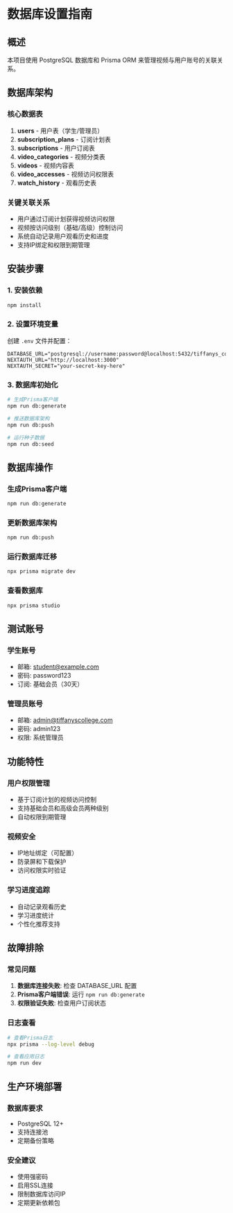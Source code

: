 # 数据库设置指南

## 概述
本项目使用 PostgreSQL 数据库和 Prisma ORM 来管理视频与用户账号的关联关系。

## 数据库架构

### 核心数据表
1. **users** - 用户表（学生/管理员）
2. **subscription_plans** - 订阅计划表
3. **subscriptions** - 用户订阅表
4. **video_categories** - 视频分类表
5. **videos** - 视频内容表
6. **video_accesses** - 视频访问权限表
7. **watch_history** - 观看历史表

### 关键关联关系
- 用户通过订阅计划获得视频访问权限
- 视频按访问级别（基础/高级）控制访问
- 系统自动记录用户观看历史和进度
- 支持IP绑定和权限到期管理

## 安装步骤

### 1. 安装依赖
```bash
npm install
```

### 2. 设置环境变量
创建 `.env` 文件并配置：
```env
DATABASE_URL="postgresql://username:password@localhost:5432/tiffanys_college"
NEXTAUTH_URL="http://localhost:3000"
NEXTAUTH_SECRET="your-secret-key-here"
```

### 3. 数据库初始化
```bash
# 生成Prisma客户端
npm run db:generate

# 推送数据库架构
npm run db:push

# 运行种子数据
npm run db:seed
```

## 数据库操作

### 生成Prisma客户端
```bash
npm run db:generate
```

### 更新数据库架构
```bash
npm run db:push
```

### 运行数据库迁移
```bash
npx prisma migrate dev
```

### 查看数据库
```bash
npx prisma studio
```

## 测试账号

### 学生账号
- 邮箱: student@example.com
- 密码: password123
- 订阅: 基础会员（30天）

### 管理员账号
- 邮箱: admin@tiffanyscollege.com
- 密码: admin123
- 权限: 系统管理员

## 功能特性

### 用户权限管理
- 基于订阅计划的视频访问控制
- 支持基础会员和高级会员两种级别
- 自动权限到期管理

### 视频安全
- IP地址绑定（可配置）
- 防录屏和下载保护
- 访问权限实时验证

### 学习进度追踪
- 自动记录观看历史
- 学习进度统计
- 个性化推荐支持

## 故障排除

### 常见问题
1. **数据库连接失败**: 检查 DATABASE_URL 配置
2. **Prisma客户端错误**: 运行 `npm run db:generate`
3. **权限验证失败**: 检查用户订阅状态

### 日志查看
```bash
# 查看Prisma日志
npx prisma --log-level debug

# 查看应用日志
npm run dev
```

## 生产环境部署

### 数据库要求
- PostgreSQL 12+
- 支持连接池
- 定期备份策略

### 安全建议
- 使用强密码
- 启用SSL连接
- 限制数据库访问IP
- 定期更新依赖包
